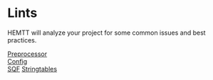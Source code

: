 # Lints

HEMTT will analyze your project for some common issues and best practices.

[Preprocessor](./preprocessor.md)  
[Config](./config.md)  
[SQF](./sqf.md)
[Stringtables](./stringtables.md)
